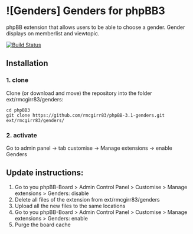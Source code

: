 # ![Genders] Genders for phpBB3

phpBB extension that allows users to be able to choose a gender.  Gender displays on memberlist and viewtopic.

[![Build Status](https://github.com/rmcgirr83/genders/workflows/Tests/badge.svg)](https://github.com/rmcgirr83/genders/actions)

## Installation

### 1. clone
Clone (or download and move) the repository into the folder ext/rmcgirr83/genders:

```
cd phpBB3
git clone https://github.com/rmcgirr83/phpBB-3.1-genders.git ext/rmcgirr83/genders/
```

### 2. activate
Go to admin panel -> tab customise -> Manage extensions -> enable Genders

## Update instructions:
1. Go to you phpBB-Board > Admin Control Panel > Customise > Manage extensions > Genders: disable
2. Delete all files of the extension from ext/rmcgirr83/genders
3. Upload all the new files to the same locations
4. Go to you phpBB-Board > Admin Control Panel > Customise > Manage extensions > Genders: enable
5. Purge the board cache
